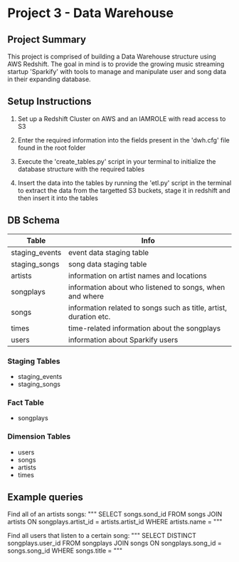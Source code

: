 # Project 3 - Data Warehouse

## Project Summary

This project is comprised of building a Data Warehouse structure using AWS Redshift.
The goal in mind is to provide the growing music streaming startup 'Sparkify' with tools to manage and manipulate
user and song data in their expanding database.

## Setup Instructions

1. Set up a Redshift Cluster on AWS and an IAMROLE with read access to S3

2. Enter the required information into the fields present in the 'dwh.cfg' file found in the root folder

3. Execute the 'create_tables.py' script in your terminal to initialize the database structure with the required tables

4. Insert the data into the tables by running the 'etl.py' script in the terminal to extract the data from the targetted S3 buckets, stage it in redshift and then insert it into the tables

## DB Schema

| Table             | Info             |
| ---               | ---              |
| staging_events    | event data staging table |
| staging_songs     | song data staging table |
| artists           | information on artist names and locations |
| songplays         | information about who listened to songs, when and where |
| songs             | information related to songs such as title, artist, duration etc. |
| times             | time-related information about the songplays |
| users             | information about Sparkify users |


### Staging Tables
* staging_events
* staging_songs

### Fact Table
* songplays

### Dimension Tables
* users
* songs
* artists
* times

## Example queries

Find all of an artists songs:
"""
SELECT songs.sond_id FROM songs
JOIN artists ON songplays.artist_id = artists.artist_id
WHERE artists.name = <ARTIST>
"""

Find all users that listen to a certain song:
"""
SELECT DISTINCT songplays.user_id FROM songplays
JOIN songs ON songplays.song_id = songs.song_id
WHERE songs.title = <SONG>
"""